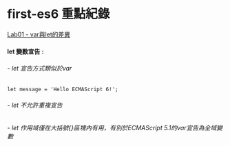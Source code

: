first-es6 重點紀錄
===========================================
[Lab01 - var與let的差異](labs/lab01.js)  
#### let 變數宣告 :  
###### - let 宣告方式類似於var
```let message = 'Hello ECMAScript 6!';```
###### - let 不允許重複宣告
###### - let 作用域僅在大括號{}區塊內有用，有別於ECMAScript 5.1的var宣告為全域變數

